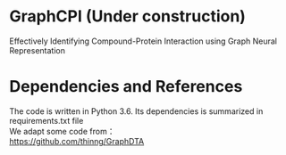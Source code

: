 # GraphCPI (Under construction)
Effectively Identifying Compound-Protein Interaction using Graph Neural Representation 

# Dependencies and References
The code is written in Python 3.6. Its dependencies is summarized in requirements.txt file  
We adapt some code from：  
https://github.com/thinng/GraphDTA  
